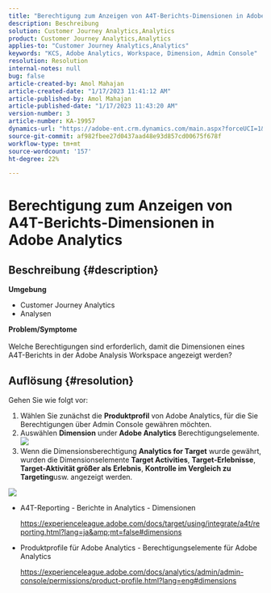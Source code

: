 ```yaml
---
title: "Berechtigung zum Anzeigen von A4T-Berichts-Dimensionen in Adobe Analytics"
description: Beschreibung
solution: Customer Journey Analytics,Analytics
product: Customer Journey Analytics,Analytics
applies-to: "Customer Journey Analytics,Analytics"
keywords: "KCS, Adobe Analytics, Workspace, Dimension, Admin Console"
resolution: Resolution
internal-notes: null
bug: false
article-created-by: Amol Mahajan
article-created-date: "1/17/2023 11:41:12 AM"
article-published-by: Amol Mahajan
article-published-date: "1/17/2023 11:43:20 AM"
version-number: 3
article-number: KA-19957
dynamics-url: "https://adobe-ent.crm.dynamics.com/main.aspx?forceUCI=1&pagetype=entityrecord&etn=knowledgearticle&id=a94a6dd4-5b96-ed11-aad1-6045bd006b3d"
source-git-commit: af982fbee27d0437aad48e93d857cd00675f678f
workflow-type: tm+mt
source-wordcount: '157'
ht-degree: 22%

---
```


# Berechtigung zum Anzeigen von A4T-Berichts-Dimensionen in Adobe Analytics

## Beschreibung {#description}

<b>Umgebung</b>
- Customer Journey Analytics
- Analysen



<b>Problem/Symptome</b><br><br>Welche Berechtigungen sind erforderlich, damit die Dimensionen eines A4T-Berichts in der Adobe Analysis Workspace angezeigt werden?<br>

## Auflösung {#resolution}

Gehen Sie wie folgt vor:
1. Wählen Sie zunächst die <b>Produktprofil</b> von Adobe Analytics, für die Sie Berechtigungen über Admin Console gewähren möchten.
2. Auswählen <b>Dimension</b> under <b>Adobe Analytics</b> Berechtigungselemente.\
   ![](assets/123b13c2-bb08-ed11-82e4-00224809a4ae.png)
3. Wenn die Dimensionsberechtigung <b>Analytics for Target</b> wurde gewährt, wurden die Dimensionselemente <b>Target Activities</b>, <b>Target-Erlebnisse</b>, <b>Target-Aktivität größer als Erlebnis</b>, <b>Kontrolle im Vergleich zu Targeting</b>usw. angezeigt werden.


![](assets/8b0bbd95-f4f5-ec11-bb3d-000d3a5b0d3b.png)

- A4T-Reporting - Berichte in Analytics - Dimensionen

   https://experienceleague.adobe.com/docs/target/using/integrate/a4t/reporting.html?lang=ja&amp;mt=false#dimensions
- Produktprofile für Adobe Analytics - Berechtigungselemente für Adobe Analytics

   https://experienceleague.adobe.com/docs/analytics/admin/admin-console/permissions/product-profile.html?lang=eng#dimensions

